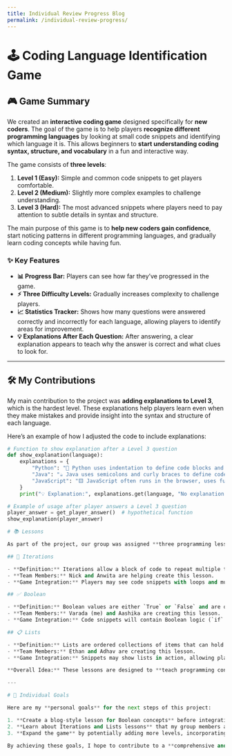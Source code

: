 ```yaml
---
title: Individual Review Progress Blog
permalink: /individual-review-progress/
---
```

# 🕹️ Coding Language Identification Game

## 🎮 Game Summary

We created an **interactive coding game** designed specifically for **new coders**. The goal of the game is to help players **recognize different programming languages** by looking at small code snippets and identifying which language it is. This allows beginners to **start understanding coding syntax, structure, and vocabulary** in a fun and interactive way.  

The game consists of **three levels**:  

1. **Level 1 (Easy):** Simple and common code snippets to get players comfortable.  
2. **Level 2 (Medium):** Slightly more complex examples to challenge understanding.  
3. **Level 3 (Hard):** The most advanced snippets where players need to pay attention to subtle details in syntax and structure.  

The main purpose of this game is to **help new coders gain confidence**, start noticing patterns in different programming languages, and gradually learn coding concepts while having fun.  

### ✨ Key Features

- **📊 Progress Bar:** Players can see how far they’ve progressed in the game.  
- **⚡ Three Difficulty Levels:** Gradually increases complexity to challenge players.  
- **📈 Statistics Tracker:** Shows how many questions were answered correctly and incorrectly for each language, allowing players to identify areas for improvement.  
- **💡 Explanations After Each Question:** After answering, a clear explanation appears to teach why the answer is correct and what clues to look for.  

---

## 🛠️ My Contributions

My main contribution to the project was **adding explanations to Level 3**, which is the hardest level. These explanations help players learn even when they make mistakes and provide insight into the syntax and structure of each language.  

Here’s an example of how I adjusted the code to include explanations:

```python
# Function to show explanation after a Level 3 question
def show_explanation(language):
    explanations = {
        "Python": "🐍 Python uses indentation to define code blocks and has simple, readable syntax.",
        "Java": "☕ Java uses semicolons and curly braces to define code blocks. It is statically typed.",
        "JavaScript": "🟨 JavaScript often runs in the browser, uses functions and objects, and has flexible syntax."
    }
    print("💡 Explanation:", explanations.get(language, "No explanation available."))

# Example of usage after player answers a Level 3 question
player_answer = get_player_answer()  # hypothetical function
show_explanation(player_answer)

# 📚 Lessons

As part of the project, our group was assigned **three programming lessons** to integrate as questions into the game. These lessons not only teach coding concepts but also allow players to practice **identifying the correct language while applying their knowledge**.

## 🔁 Iterations

- **Definition:** Iterations allow a block of code to repeat multiple times, usually using loops like `for` or `while`.
- **Team Members:** Nick and Anwita are helping create this lesson.
- **Game Integration:** Players may see code snippets with loops and must identify which language it is while understanding how iterations work.

## ✅ Boolean

- **Definition:** Boolean values are either `True` or `False` and are often used in conditional statements to control the flow of a program.
- **Team Members:** Varada (me) and Aashika are creating this lesson.
- **Game Integration:** Code snippets will contain Boolean logic (`if` statements, comparisons, etc.), challenging players to recognize both the language and the concept.

## 📋 Lists

- **Definition:** Lists are ordered collections of items that can hold multiple values, which can be accessed by index. Lists can also be modified by adding, removing, or changing elements.
- **Team Members:** Ethan and Adhav are creating this lesson.
- **Game Integration:** Snippets may show lists in action, allowing players to understand syntax differences across languages while answering correctly.

**Overall Idea:** These lessons are designed to **teach programming concepts** while simultaneously testing **language identification skills**, making learning engaging and practical.

---

# 🎯 Individual Goals

Here are my **personal goals** for the next steps of this project:

1. **Create a blog-style lesson for Boolean concepts** before integrating it into the game. This will ensure I fully understand the lesson and can explain it clearly to players.
2. **Learn about Iterations and Lists lessons** that my group members are developing, as well as additional programming lessons outside our group. This will help me expand my understanding and bring new ideas to the game.
3. **Expand the game** by potentially adding more levels, incorporating new lessons, and making the game more challenging and educational. This could include new code snippets, more difficult questions, and additional explanations to help beginners learn faster.

By achieving these goals, I hope to contribute to a **comprehensive and fun learning tool** for beginner coders that combines **gameplay, education, and interactive learning**.
